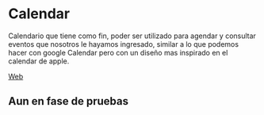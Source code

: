 # Calendar

Calendario que tiene como fin, poder ser utilizado para agendar y consultar eventos que nosotros le hayamos ingresado, similar a lo que podemos hacer con google Calendar pero con un diseño mas inspirado en el calendar de apple.

[Web](https://mangostar1.github.io/Calendar/)

## Aun en fase de pruebas
